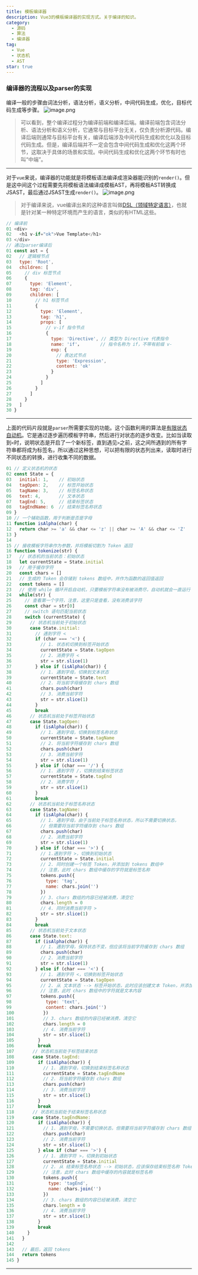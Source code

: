 ```yaml
---
title: 模板编译器
description: Vue3的模板编译器的实现方式。关于编译的知识。
category:
  - 源码
  - 算法
  - 编译器
tag:
  - Vue
  - 状态机
  - AST
star: true
---
```


### 编译器的流程以及parser的实现
编译一般的步骤由词法分析，语法分析，语义分析，中间代码生成，优化，目标代码生成等步骤。
![image.png](https://cdn.nlark.com/yuque/0/2023/png/27119990/1682166533169-9f54f5dc-23a5-4e6c-83ad-d1d6f29c3bda.png#averageHue=%23f0f0f0&clientId=u9e1df5ee-a33e-4&from=paste&height=152&id=u0cddac23&originHeight=152&originWidth=764&originalType=binary&ratio=1&rotation=0&showTitle=false&size=21518&status=done&style=none&taskId=ud4459731-51a3-47ab-9796-f997cfa89b9&title=&width=764)
> 可以看到，整个编译过程分为编译前端和编译后端。编译前端包含词法分析、语法分析和语义分析，它通常与目标平台无关，仅负责分析源代码。编译后端则通常与目标平台有关，编译后端涉及中间代码生成和优化以及目标代码生成。但是，编译后端并不一定会包含中间代码生成和优化这两个环节，这取决于具体的场景和实现。中间代码生成和优化这两个环节有时也叫“中端”。


---

对于`vue`来说，编译器的功能就是将模板语法编译成渲染器能识别的`render()`。但是这中间这个过程需要先将模板语法编译成模板AST，再将模板AST转换成JSAST，最后通过JSAST生成`render()`。
![image.png](https://cdn.nlark.com/yuque/0/2023/png/27119990/1682166877039-8dbcb3ee-db32-43fb-9f4d-94dd55c47136.png#averageHue=%23ebebeb&clientId=u9e1df5ee-a33e-4&from=paste&height=166&id=u23a0595e&originHeight=166&originWidth=752&originalType=binary&ratio=1&rotation=0&showTitle=false&size=21848&status=done&style=none&taskId=ud6fd5607-8cc1-4c71-89fb-e58bc76f893&title=&width=752)
> 对于编译来说，vue编译出来的这种语言叫做[DSL（领域特定语言）](https://baike.baidu.com/item/%E9%A2%86%E5%9F%9F%E4%B8%93%E7%94%A8%E8%AF%AD%E8%A8%80/61027566?fromModule=lemma-qiyi_sense-lemma&fromtitle=DSL&fromid=60963557)，也就是针对某一种特定环境而产生的语言，类似的有HTML这些。

```javascript
// 编译前
01 <div>
02   <h1 v-if="ok">Vue Template</h1>
03 </div>
// 通过parser编译后
01 const ast = {
02   // 逻辑根节点
03   type: 'Root',
04   children: [
05     // div 标签节点
06     {
07       type: 'Element',
08       tag: 'div',
09       children: [
10         // h1 标签节点
11         {
12           type: 'Element',
13           tag: 'h1',
14           props: [
15             // v-if 指令节点
16             {
17               type: 'Directive', // 类型为 Directive 代表指令
18               name: 'if'，       // 指令名称为 if，不带有前缀 v-
19               exp: {
20                 // 表达式节点
21                 type: 'Expression',
22                 content: 'ok'
23               }
24             }
25           ]
26         }
27       ]
28     }
29   ]
30 }
```

---

上面的代码片段就是`parser`所需要实现的功能。这个函数利用的算法是[有限状态自动机](https://baike.baidu.com/item/%E6%9C%89%E9%99%90%E7%8A%B6%E6%80%81%E8%87%AA%E5%8A%A8%E6%9C%BA/2850046?fr=aladdin)。它是通过逐步遍历模板字符串，然后进行对状态的逐步改变。比如当读取到`<`时，说明状态是开启了一个新标签，直到遇见`>`之前，这之间所遇到的所有字符串都将成为标签名，所以通过这种思想，可以把有限的状态列出来，读取时进行不同状态的转换，进行收集不同的数据。
```javascript
01 // 定义状态机的状态
02 const State = {
03   initial: 1,    // 初始状态
04   tagOpen: 2,    // 标签开始状态
05   tagName: 3,    // 标签名称状态
06   text: 4,       // 文本状态
07   tagEnd: 5,     // 结束标签状态
08   tagEndName: 6  // 结束标签名称状态
09 }
10 // 一个辅助函数，用于判断是否是字母
11 function isAlpha(char) {
12   return char >= 'a' && char <= 'z' || char >= 'A' && char <= 'Z'
13 }
14
15 // 接收模板字符串作为参数，并将模板切割为 Token 返回
16 function tokenize(str) {
17   // 状态机的当前状态：初始状态
18   let currentState = State.initial
19   // 用于缓存字符
20   const chars = []
21   // 生成的 Token 会存储到 tokens 数组中，并作为函数的返回值返回
22   const tokens = []
23   // 使用 while 循环开启自动机，只要模板字符串没有被消费尽，自动机就会一直运行
24   while(str) {
25     // 查看第一个字符，注意，这里只是查看，没有消费该字符
26     const char = str[0]
27     // switch 语句匹配当前状态
28     switch (currentState) {
29       // 状态机当前处于初始状态
30       case State.initial:
31         // 遇到字符 <
32         if (char === '<') {
33           // 1. 状态机切换到标签开始状态
34           currentState = State.tagOpen
35           // 2. 消费字符 <
36           str = str.slice(1)
37         } else if (isAlpha(char)) {
38           // 1. 遇到字母，切换到文本状态
39           currentState = State.text
40           // 2. 将当前字母缓存到 chars 数组
41           chars.push(char)
42           // 3. 消费当前字符
43           str = str.slice(1)
44         }
45         break
46       // 状态机当前处于标签开始状态
47       case State.tagOpen:
48         if (isAlpha(char)) {
49           // 1. 遇到字母，切换到标签名称状态
50           currentState = State.tagName
51           // 2. 将当前字符缓存到 chars 数组
52           chars.push(char)
53           // 3. 消费当前字符
54           str = str.slice(1)
55         } else if (char === '/') {
56           // 1. 遇到字符 /，切换到结束标签状态
57           currentState = State.tagEnd
58           // 2. 消费字符 /
59           str = str.slice(1)
60         }
61         break
62       // 状态机当前处于标签名称状态
63       case State.tagName:
64         if (isAlpha(char)) {
65           // 1. 遇到字母，由于当前处于标签名称状态，所以不需要切换状态，
66           // 但需要将当前字符缓存到 chars 数组
67           chars.push(char)
68           // 2. 消费当前字符
69           str = str.slice(1)
70         } else if (char === '>') {
71           // 1.遇到字符 >，切换到初始状态
72           currentState = State.initial
73           // 2. 同时创建一个标签 Token，并添加到 tokens 数组中
74           // 注意，此时 chars 数组中缓存的字符就是标签名称
75           tokens.push({
76             type: 'tag',
77             name: chars.join('')
78           })
79           // 3. chars 数组的内容已经被消费，清空它
80           chars.length = 0
81           // 4. 同时消费当前字符 >
82           str = str.slice(1)
83         }
84         break
85       // 状态机当前处于文本状态
86       case State.text:
87         if (isAlpha(char)) {
88           // 1. 遇到字母，保持状态不变，但应该将当前字符缓存到 chars 数组
89           chars.push(char)
90           // 2. 消费当前字符
91           str = str.slice(1)
92         } else if (char === '<') {
93           // 1. 遇到字符 <，切换到标签开始状态
94           currentState = State.tagOpen
95           // 2. 从 文本状态 --> 标签开始状态，此时应该创建文本 Token，并添加到 tokens 数组
96           // 注意，此时 chars 数组中的字符就是文本内容
97           tokens.push({
98             type: 'text',
99             content: chars.join('')
100           })
101           // 3. chars 数组的内容已经被消费，清空它
102           chars.length = 0
103           // 4. 消费当前字符
104           str = str.slice(1)
105         }
106         break
107       // 状态机当前处于标签结束状态
108       case State.tagEnd:
109         if (isAlpha(char)) {
110           // 1. 遇到字母，切换到结束标签名称状态
111           currentState = State.tagEndName
112           // 2. 将当前字符缓存到 chars 数组
113           chars.push(char)
114           // 3. 消费当前字符
115           str = str.slice(1)
116         }
117         break
118       // 状态机当前处于结束标签名称状态
119       case State.tagEndName:
120         if (isAlpha(char)) {
121           // 1. 遇到字母，不需要切换状态，但需要将当前字符缓存到 chars 数组
122           chars.push(char)
123           // 2. 消费当前字符
124           str = str.slice(1)
125         } else if (char === '>') {
126           // 1. 遇到字符 >，切换到初始状态
127           currentState = State.initial
128           // 2. 从 结束标签名称状态 --> 初始状态，应该保存结束标签名称 Token
129           // 注意，此时 chars 数组中缓存的内容就是标签名称
130           tokens.push({
131             type: 'tagEnd',
132             name: chars.join('')
133           })
134           // 3. chars 数组的内容已经被消费，清空它
135           chars.length = 0
136           // 4. 消费当前字符
137           str = str.slice(1)
138         }
139         break
140     }
141   }
142
143   // 最后，返回 tokens
144   return tokens
145 }
```

---

